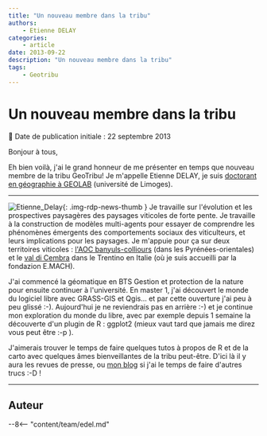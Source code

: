 ```yaml
---
title: "Un nouveau membre dans la tribu"
authors:
    - Etienne DELAY
categories:
    - article
date: 2013-09-22
description: "Un nouveau membre dans la tribu"
tags:
    - Geotribu
---
```


# Un nouveau membre dans la tribu

:calendar: Date de publication initiale : 22 septembre 2013

Bonjour à tous,

Eh bien voilà, j'ai le grand honneur de me présenter en temps que nouveau membre de la tribu GeoTribu! Je m'appelle Etienne DELAY, je suis [doctorant en géographie à GEOLAB](http://recherche.flsh.unilim.fr/geolab/etienne-delay/ "cv sur le site de GEOLAB") (université de Limoges).

----

![Etienne_Delay](https://cdn.geotribu.fr/img/internal/contributeurs/edel.jpg){: .img-rdp-news-thumb } Je travaille sur l'évolution et les prospectives paysagères des paysages viticoles de forte pente. Je travaille à la construction de modèles multi-agents pour essayer de comprendre les phénomènes émergents des comportements sociaux des viticulteurs, et leurs implications pour les paysages. Je m'appuie pour ça sur deux territoires viticoles : [l'AOC banyuls-colliours](https://www.openstreetmap.org/?mlat=42.4603&mlon=3.1013&zoom=13#map=13/42.4603/3.1013 "carte OSM") (dans les Pyrénées-orientales) et le [val di Cembra](https://www.openstreetmap.org/?mlat=46.164&mlon=11.2035&zoom=13#map=13/46.1640/11.2035 "carte OSM") dans le Trentino en Italie (où je suis accueilli par la fondazion E.MACH).

J'ai commencé la géomatique en BTS Gestion et protection de la nature pour ensuite continuer à l'université. En master 1, j'ai découvert le monde du logiciel libre avec GRASS-GIS et Qgis... et par cette ouverture j'ai peu à peu glissé :-). Aujourd'hui je ne reviendrais pas en arrière :-) et je continue mon exploration du monde du libre, avec par exemple depuis 1 semaine la découverte d'un plugin de R : ggplot2 (mieux vaut tard que jamais me direz vous peut être :-p ).

J'aimerais trouver le temps de faire quelques tutos à propos de R et de la carto avec quelques âmes bienveillantes de la tribu peut-être. D'ici là il y aura les revues de presse, ou [mon blog](http://elcep.legtux.org/ "mon blog") si j'ai le temps de faire d'autres trucs :-D !

----

## Auteur

--8<-- "content/team/edel.md"
